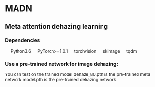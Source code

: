 # MADN
## Meta attention dehazing learning
### Dependencies 
   　 Python3.6
   　 PyTorch>=1.0.1
   　 torchvision
   　 skimage
   　 tqdm
   
   
### Use a pre-trained network for image dehazing:
You can test on the trained model
 dehaze_80.pth is the pre-trained meta network
 model.pth is the pre-trained dehazing network
 
  



